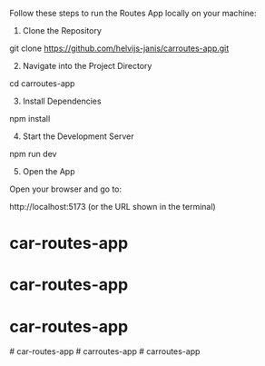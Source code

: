 Follow these steps to run the Routes App locally on your machine:

1. Clone the Repository

git clone https://github.com/helvijs-janis/carroutes-app.git

2. Navigate into the Project Directory

cd carroutes-app

3. Install Dependencies

npm install

4. Start the Development Server

npm run dev

5. Open the App

Open your browser and go to:

http://localhost:5173 (or the URL shown in the terminal)
# car-routes-app
# car-routes-app
# car-routes-app
#   c a r - r o u t e s - a p p 
 
 #   c a r r o u t e s - a p p 
 
 #   c a r r o u t e s - a p p 
 
 
